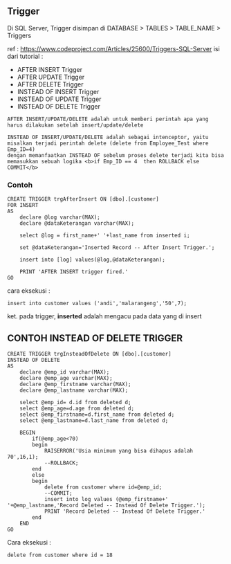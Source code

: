 ## Trigger
Di SQL Server, Trigger disimpan di DATABASE > TABLES > TABLE_NAME > Triggers

ref : https://www.codeproject.com/Articles/25600/Triggers-SQL-Server
isi dari tutorial :
- AFTER INSERT Trigger
- AFTER UPDATE Trigger
- AFTER DELETE Trigger
- INSTEAD OF INSERT Trigger
- INSTEAD OF UPDATE Trigger
- INSTEAD OF DELETE Trigger

```
AFTER INSERT/UPDATE/DELETE adalah untuk memberi perintah apa yang harus dilakukan setelah insert/update/delete
```

```
INSTEAD OF INSERT/UPDATE/DELETE adalah sebagai intenceptor, yaitu misalkan terjadi perintah delete (delete from Employee_Test where Emp_ID=4)
dengan memanfaatkan INSTEAD OF sebelum proses delete terjadi kita bisa memasukkan sebuah logika <b>if Emp_ID == 4  then ROLLBACK else COMMIT</b>
```

### Contoh 

```
CREATE TRIGGER trgAfterInsert ON [dbo].[customer] 
FOR INSERT
AS
	declare @log varchar(MAX);
	declare @dataKeterangan varchar(MAX);
	
	select @log = first_name+' '+last_name from inserted i;	
	
	set @dataKeterangan='Inserted Record -- After Insert Trigger.';

	insert into [log] values(@log,@dataKeterangan);

	PRINT 'AFTER INSERT trigger fired.'
GO

```

cara eksekusi :
```
insert into customer values ('andi','malarangeng','50',7);
```

ket. pada trigger, <b>inserted</b> adalah mengacu pada data yang di insert


## CONTOH INSTEAD OF DELETE TRIGGER

```
CREATE TRIGGER trgInsteadOfDelete ON [dbo].[customer] 
INSTEAD OF DELETE
AS
	declare @emp_id varchar(MAX);
	declare @emp_age varchar(MAX);
	declare @emp_firstname varchar(MAX);
	declare @emp_lastname varchar(MAX);
	
	select @emp_id= d.id from deleted d;
	select @emp_age=d.age from deleted d;
	select @emp_firstname=d.first_name from deleted d;
	select @emp_lastname=d.last_name from deleted d;

	BEGIN
		if(@emp_age<70)
		begin
			RAISERROR('Usia minimum yang bisa dihapus adalah 70',16,1);
			--ROLLBACK;
		end
		else
		begin
			delete from customer where id=@emp_id;
			--COMMIT;
			insert into log values (@emp_firstname+' '+@emp_lastname,'Record Deleted -- Instead Of Delete Trigger.');
			PRINT 'Record Deleted -- Instead Of Delete Trigger.'
		end
	END
GO
```

Cara eksekusi :

```
delete from customer where id = 18
```
